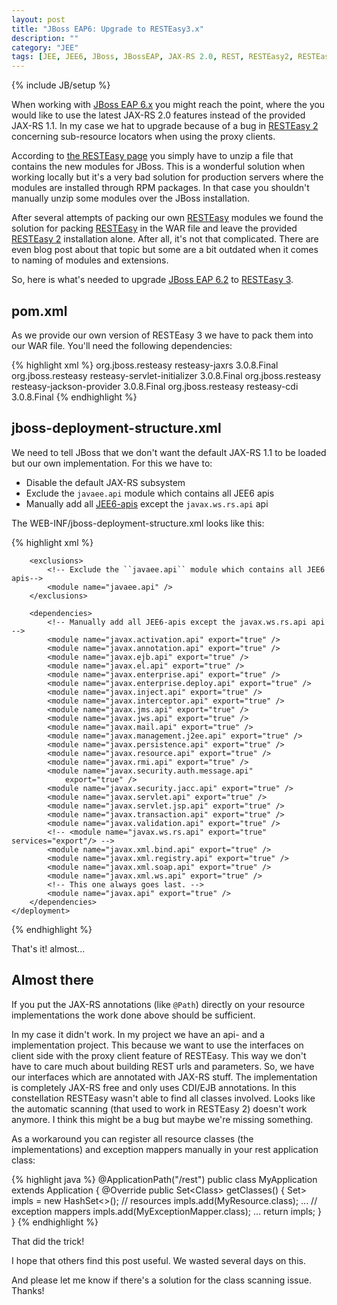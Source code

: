 ```yaml
---
layout: post
title: "JBoss EAP6: Upgrade to RESTEasy3.x"
description: ""
category: "JEE"
tags: [JEE, JEE6, JBoss, JBossEAP, JAX-RS 2.0, REST, RESTEasy2, RESTEasy3]
---
```

{% include JB/setup %}

When working with [JBoss EAP 6.x](https://www.redhat.com/products/jbossenterprisemiddleware/application-platform/) you might reach the point, where the you would like to use the latest JAX-RS 2.0 features instead of the provided JAX-RS 1.1. In my case we hat to upgrade because of a bug in [RESTEasy 2](http://resteasy.jboss.org/) concerning sub-resource locators when using the proxy clients.

According to [the RESTEasy page](https://docs.jboss.org/resteasy/docs/3.0.2.Final/userguide/html_single/index.html#upgrading-eap61) you simply have
to unzip a file that contains the new modules for JBoss. This is a wonderful solution when working locally but it's a very bad solution for 
production servers where the modules are installed through RPM packages. In that case you shouldn't manually unzip some modules over the JBoss installation.

After several attempts of packing our own [RESTEasy](http://resteasy.jboss.org/) modules we found the solution for packing [RESTEasy](http://resteasy.jboss.org/) in the WAR file and leave the provided [RESTEasy 2](http://resteasy.jboss.org/) installation alone. After all, it's not that complicated. There are even blog post about that topic but some are a bit outdated when it 
comes to naming of modules and extensions.

So, here is what's needed to upgrade [JBoss EAP 6.2](https://www.redhat.com/products/jbossenterprisemiddleware/application-platform/) to [RESTEasy 3](http://resteasy.jboss.org/).

## pom.xml

As we provide our own version of RESTEasy 3 we have to pack them into our WAR file. You'll need the following dependencies:

{% highlight xml %}
<dependency>
  <groupId>org.jboss.resteasy</groupId>
  <artifactId>resteasy-jaxrs</artifactId>
  <version>3.0.8.Final</version>
</dependency>
<dependency>
  <groupId>org.jboss.resteasy</groupId>
  <artifactId>resteasy-servlet-initializer</artifactId>
  <version>3.0.8.Final</version>
</dependency>
<dependency>
  <groupId>org.jboss.resteasy</groupId>
  <artifactId>resteasy-jackson-provider</artifactId>
  <version>3.0.8.Final</version>
</dependency>
<dependency>
  <groupId>org.jboss.resteasy</groupId>
  <artifactId>resteasy-cdi</artifactId>
  <version>3.0.8.Final</version>
</dependency>
{% endhighlight %}

## jboss-deployment-structure.xml

We need to tell JBoss that we don't want the default JAX-RS 1.1 to be loaded but our own implementation. For this we have to:

- Disable the default JAX-RS subsystem
- Exclude the ``javaee.api`` module which contains all JEE6 apis
- Manually add all [JEE6-apis](http://www.oracle.com/technetwork/java/javaee/tech/javaee6technologies-1955512.html) except the ``javax.ws.rs.api`` api

The WEB-INF/jboss-deployment-structure.xml looks like this:

{% highlight xml %}
<?xml version="1.0" encoding="UTF-8"?>
<jboss-deployment-structure xmlns="urn:jboss:deployment-structure:1.2">
    <deployment>
        <exclude-subsystems>
            <!-- Disable the default JAX-RS subsystem -->
            <subsystem name="jaxrs" />
        </exclude-subsystems>
 
        <exclusions>
            <!-- Exclude the ``javaee.api`` module which contains all JEE6 apis-->
            <module name="javaee.api" />
        </exclusions>
 
        <dependencies>
            <!-- Manually add all JEE6-apis except the javax.ws.rs.api api -->
            <module name="javax.activation.api" export="true" />
            <module name="javax.annotation.api" export="true" />
            <module name="javax.ejb.api" export="true" />
            <module name="javax.el.api" export="true" />
            <module name="javax.enterprise.api" export="true" />
            <module name="javax.enterprise.deploy.api" export="true" />
            <module name="javax.inject.api" export="true" />
            <module name="javax.interceptor.api" export="true" />
            <module name="javax.jms.api" export="true" />
            <module name="javax.jws.api" export="true" />
            <module name="javax.mail.api" export="true" />
            <module name="javax.management.j2ee.api" export="true" />
            <module name="javax.persistence.api" export="true" />
            <module name="javax.resource.api" export="true" />
            <module name="javax.rmi.api" export="true" />
            <module name="javax.security.auth.message.api"
                export="true" />
            <module name="javax.security.jacc.api" export="true" />
            <module name="javax.servlet.api" export="true" />
            <module name="javax.servlet.jsp.api" export="true" />
            <module name="javax.transaction.api" export="true" />
            <module name="javax.validation.api" export="true" />
            <!-- <module name="javax.ws.rs.api" export="true" services="export"/> -->
            <module name="javax.xml.bind.api" export="true" />
            <module name="javax.xml.registry.api" export="true" />
            <module name="javax.xml.soap.api" export="true" />
            <module name="javax.xml.ws.api" export="true" />
            <!-- This one always goes last. -->
            <module name="javax.api" export="true" />
        </dependencies>
    </deployment>
</jboss-deployment-structure>
{% endhighlight %}

That's it! almost...

## Almost there

If you put the JAX-RS annotations (like ``@Path``) directly on your resource implementations the work done above should be sufficient.

In my case it didn't work. In my project we have an api- and a implementation project. This because we want to use the interfaces on client side 
with the proxy client feature of RESTEasy. This way we don't have to care much about building REST urls and parameters. So, we have our interfaces which
are annotated with JAX-RS stuff. The implementation is completely JAX-RS free and only uses CDI/EJB annotations. In this constellation RESTEasy wasn't
able to find all classes involved. Looks like the automatic scanning (that used to work in RESTEasy 2) doesn't work anymore. I think this might be a bug but maybe we're missing something. 

As a workaround you can register all resource classes (the implementations) and exception mappers manually in your rest application class:

{% highlight java %}
@ApplicationPath("/rest")
public class MyApplication extends Application {
    @Override
    public Set<Class<?>> getClasses() {
        Set<Class<?>> impls = new HashSet<>();
        // resources
        impls.add(MyResource.class);
        ...
        // exception mappers
        impls.add(MyExceptionMapper.class);
        ...
        return impls;
    }
}
{% endhighlight %}

That did the trick!

I hope that others find this post useful. We wasted several days on this.

And please let me know if there's a solution for the class scanning issue. Thanks!